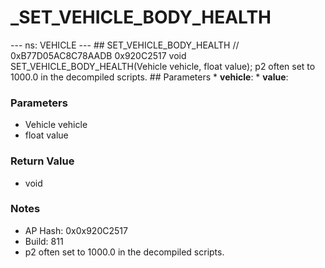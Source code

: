 # _SET_VEHICLE_BODY_HEALTH

--- ns: VEHICLE --- ## SET_VEHICLE_BODY_HEALTH  // 0xB77D05AC8C78AADB 0x920C2517 void SET_VEHICLE_BODY_HEALTH(Vehicle vehicle, float value);  p2 often set to 1000.0 in the decompiled scripts.  ## Parameters * **vehicle**: * **value**:

### Parameters
* Vehicle vehicle
* float value

### Return Value
* void

### Notes
* AP Hash: 0x0x920C2517
* Build: 811
* p2 often set to 1000.0 in the decompiled scripts.

